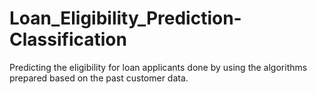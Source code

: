 # Loan_Eligibility_Prediction-Classification
Predicting the eligibility for loan applicants done by using the algorithms prepared based on the past customer data.
